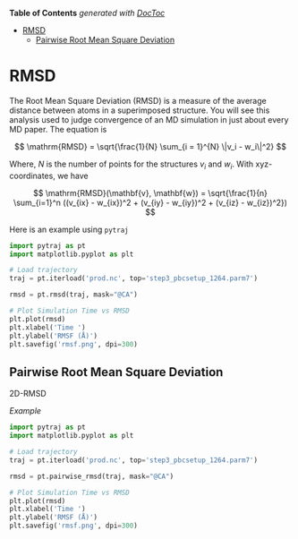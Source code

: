 <!-- START doctoc generated TOC please keep comment here to allow auto update -->
<!-- DON'T EDIT THIS SECTION, INSTEAD RE-RUN doctoc TO UPDATE -->
**Table of Contents**  *generated with [DocToc](https://github.com/thlorenz/doctoc)*

- [RMSD](#rmsd)
  - [Pairwise Root Mean Square Deviation](#pairwise-root-mean-square-deviation)

<!-- END doctoc generated TOC please keep comment here to allow auto update -->

# RMSD 

The Root Mean Square Deviation (RMSD) is a measure of the average distance between atoms in a superimposed structure. You will see this analysis used to judge convergence of an MD simulation in just about every MD paper. The equation is

$$
\mathrm{RMSD} = \sqrt{\frac{1}{N} \sum_{i = 1}^{N} \|v_i - w_i\|^2}
$$

Where, $N$ is the number of points for the structures $v_i$ and $w_i$. With xyz-coordinates, we have

$$
\mathrm{RMSD}(\mathbf{v}, \mathbf{w}) = \sqrt{\frac{1}{n} \sum_{i=1}^n 
      ((v_{ix} - w_{ix})^2 + (v_{iy} - w_{iy})^2 + (v_{iz} - w_{iz})^2})
$$

Here is an example using `pytraj`

```python
import pytraj as pt
import matplotlib.pyplot as plt

# Load trajectory
traj = pt.iterload('prod.nc', top='step3_pbcsetup_1264.parm7')

rmsd = pt.rmsd(traj, mask="@CA")

# Plot Simulation Time vs RMSD
plt.plot(rmsd)
plt.xlabel('Time ')
plt.ylabel('RMSF (Å)')
plt.savefig('rmsf.png', dpi=300)

```

## Pairwise Root Mean Square Deviation

2D-RMSD 

*Example*

```python
import pytraj as pt
import matplotlib.pyplot as plt

# Load trajectory
traj = pt.iterload('prod.nc', top='step3_pbcsetup_1264.parm7')

rmsd = pt.pairwise_rmsd(traj, mask="@CA")

# Plot Simulation Time vs RMSD
plt.plot(rmsd)
plt.xlabel('Time ')
plt.ylabel('RMSF (Å)')
plt.savefig('rmsf.png', dpi=300)
```


